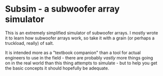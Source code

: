 # Subsim - a subwoofer array simulator

This is an extremely simplified simulator of subwoofer arrays.
I mostly wrote it to learn how subwoofer arrays work, so take
it with a grain (or perhaps a truckload, really) of salt.

It is intended more as a "textbook companion" than a tool for
actual engineers to use in the field - there are probably _vastly_
more things going on in the real world than this thing attempts
to simulate - but to help you get the basic concepts it should
hopefully be adequate.
